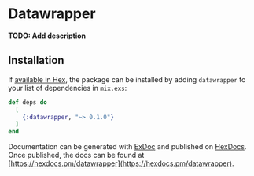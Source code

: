 # Datawrapper

**TODO: Add description**

## Installation

If [available in Hex](https://hex.pm/docs/publish), the package can be installed
by adding `datawrapper` to your list of dependencies in `mix.exs`:

```elixir
def deps do
  [
    {:datawrapper, "~> 0.1.0"}
  ]
end
```

Documentation can be generated with [ExDoc](https://github.com/elixir-lang/ex_doc)
and published on [HexDocs](https://hexdocs.pm). Once published, the docs can
be found at [https://hexdocs.pm/datawrapper](https://hexdocs.pm/datawrapper).

